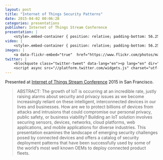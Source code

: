 ```yaml
---
layout: post
title: "Internet of Things Security Patterns"
date: 2015-04-02 00:06:28
categories: presentations
publisher: Internet of Things Stream Conference
presentation: |
    <style>.embed-container { position: relative; padding-bottom: 56.25%; height: 0; overflow: hidden; max-width: 100%; } .embed-container iframe, .embed-container object, .embed-container embed { position: absolute; top: 0; left: 0; width: 100%; height: 100%; }</style><div class='embed-container'><iframe src='//www.slideshare.net/slideshow/embed_code/key/riRg7rkWZvHGV' width='595' height='485' frameborder='0' marginwidth='0' marginheight='0' scrolling='no' style='border:1px solid #CCC; border-width:1px; margin-bottom:5px; max-width: 100%;' allowfullscreen> </iframe> <div style='margin-bottom:5px'> <strong> <a href='//www.slideshare.net/MarkBenson5/internet-of-things-security-patterns' title='Internet of Things Security Patterns' target='_blank'>Internet of Things Security Patterns</a> </strong> from <strong><a target='_blank' href='//www.slideshare.net/MarkBenson5'>Mark Benson</a></strong> </div></div>
video: |
    <style>.embed-container { position: relative; padding-bottom: 56.25%; height: 0; overflow: hidden; max-width: 100%; } .embed-container iframe, .embed-container object, .embed-container embed { position: absolute; top: 0; left: 0; width: 100%; height: 100%; }</style><div class='embed-container'><iframe src='https://player.vimeo.com/video/130156018' frameborder='0' webkitAllowFullScreen mozallowfullscreen allowFullScreen></iframe></div>
images: |
    <a data-flickr-embed="true"  href="https://www.flickr.com/photos/markbenson/albums/72157678271168186" title="2015 IoT Stream Con in San Francisco"><img src="https://c7.staticflickr.com/6/5606/31768288622_41c25e994c_z.jpg" width="534" height="640" alt="2015 IoT Stream Con in San Francisco"></a><script async src="//embedr.flickr.com/assets/client-code.js" charset="utf-8"></script>
twitter: |
    <blockquote class="twitter-tweet" data-lang="en"><p lang="en" dir="ltr">I get lots of head nods on this IoT slide. I think it&#39;s because west coast nerds respect east coast street economics. <a href="http://t.co/Lh6Y6EgnOv">pic.twitter.com/Lh6Y6EgnOv</a></p>&mdash; Mark Benson (@markbenson) <a href="https://twitter.com/markbenson/status/596437947982962688">May 7, 2015</a></blockquote>
    <script async src="//platform.twitter.com/widgets.js" charset="utf-8"></script>
---
```


Presented at [Internet of Things Stream Conference](http://www.streamconf.com/) 2015 in San Francisco.

> ABSTRACT: The growth of IoT is occurring at an incredible rate, justly raising alarms about security and privacy issues as we become increasingly reliant on these intelligent, interconnected devices in our lives and businesses. How are we to protect billions of devices from attacks and intrusions that could compromise our personal privacy, public safety, or business viability? Building an IoT solution involves securing sensors, devices, networks, cloud platforms, web applications, and mobile applications for diverse industries. This presentation examines the landscape of emerging security challenges posed by connected devices and offers a catalog of security deployment patterns that have been successfully used by some of the world’s most well known OEMs to deploy connected product fleets.

